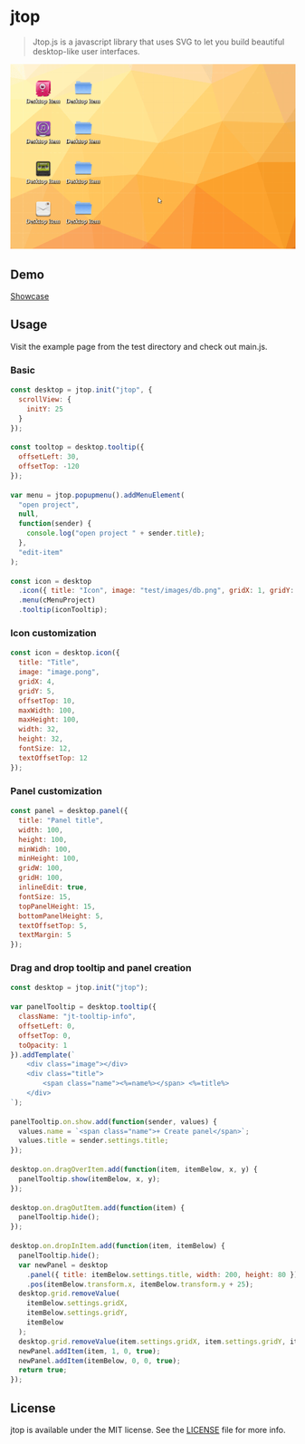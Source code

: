 jtop
==============

> Jtop.js is a javascript library that uses SVG to let you build beautiful desktop-like user interfaces.

![a relative link](docs/demo.gif)

## Demo

[Showcase](http://coderitual.github.io/jtop/ "jtop")


## Usage

Visit the example page from the test directory and check out main.js.

### Basic

```javascript
const desktop = jtop.init("jtop", {
  scrollView: {
    initY: 25
  }
});

const tooltop = desktop.tooltip({
  offsetLeft: 30,
  offsetTop: -120
});

var menu = jtop.popupmenu().addMenuElement(
  "open project",
  null,
  function(sender) {
    console.log("open project " + sender.title);
  },
  "edit-item"
);

const icon = desktop
  .icon({ title: "Icon", image: "test/images/db.png", gridX: 1, gridY: 1 })
  .menu(cMenuProject)
  .tooltip(iconTooltip);

```

### Icon customization
```javascript
const icon = desktop.icon({
  title: "Title",
  image: "image.pong",
  gridX: 4,
  gridY: 5,
  offsetTop: 10,
  maxWidth: 100,
  maxHeight: 100,
  width: 32,
  height: 32,
  fontSize: 12,
  textOffsetTop: 12
});
```

### Panel customization
```javascript
const panel = desktop.panel({
  title: "Panel title",
  width: 100,
  height: 100,
  minWidh: 100,
  minHeight: 100,
  gridW: 100,
  gridH: 100,
  inlineEdit: true,
  fontSize: 15,
  topPanelHeight: 15,
  bottomPanelHeight: 5,
  textOffsetTop: 5,
  textMargin: 5
});
```

### Drag and drop tooltip and panel creation
```javascript
const desktop = jtop.init("jtop");

var panelTooltip = desktop.tooltip({
  className: "jt-tooltip-info",
  offsetLeft: 0,
  offsetTop: 0,
  toOpacity: 1
}).addTemplate(`
	<div class="image"></div>
	<div class="title">
		<span class="name"><%=name%></span> <%=title%>
	</div>
`);

panelTooltip.on.show.add(function(sender, values) {
  values.name = `<span class="name">+ Create panel</span>`;
  values.title = sender.settings.title;
});

desktop.on.dragOverItem.add(function(item, itemBelow, x, y) {
  panelTooltip.show(itemBelow, x, y);
});

desktop.on.dragOutItem.add(function(item) {
  panelTooltip.hide();
});

desktop.on.dropInItem.add(function(item, itemBelow) {
  panelTooltip.hide();
  var newPanel = desktop
    .panel({ title: itemBelow.settings.title, width: 200, height: 80 })
    .pos(itemBelow.transform.x, itemBelow.transform.y + 25);
  desktop.grid.removeValue(
    itemBelow.settings.gridX,
    itemBelow.settings.gridY,
    itemBelow
  );
  desktop.grid.removeValue(item.settings.gridX, item.settings.gridY, item);
  newPanel.addItem(item, 1, 0, true);
  newPanel.addItem(itemBelow, 0, 0, true);
  return true;
});
```

## License

jtop is available under the MIT license. See the [LICENSE](LICENSE) file for more info.
